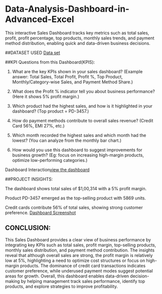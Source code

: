 # Data-Analysis-Dashboard-in-Advanced-Excel
This interactive Sales Dashboard tracks key metrics such as total sales, profit, profit percentage, top products, monthly sales trends, and payment method distribution, enabling quick and data-driven business decisions.


##DATASET USED
<a href="https://github.com/SubaSubashini/Data-Analysis-Dashboard-in-Advanced-Excel/blob/main/FIRST%20PROJECT%20%20EXCEL%20DASHBOARD.xlsx">Data set</a>


##KPI Questions from this Dashboard(KPIS):

1. What are the key KPIs shown in your sales dashboard?
(Example answer: Total Sales, Total Profit, Profit %, Top Product, Monthly/Category-wise Sales, and Payment Method Share.)

2. What does the Profit % indicator tell you about business performance?
(Here it shows 5% profit margin.)

3. Which product had the highest sales, and how is it highlighted in your dashboard?
(Top product = PD-3457.)

4. How do payment methods contribute to overall sales revenue?
(Credit Card 56%, EMI 27%, etc.)

5. Which month recorded the highest sales and which month had the lowest?
(You can analyze from the monthly bar chart.)

6. How would you use this dashboard to suggest improvements for business growth?
(Eg: focus on increasing high-margin products, optimize low-performing categories.)


Dashboard Interaction<a href="https://github.com/SubaSubashini/Data-Analysis-Dashboard-in-Advanced-Excel/blob/main/FIRST%20PROJECT%20%20EXCEL%20DASHBOARD.xlsx">view the dashboard</a>


##PROJECT INSIGHTS:

The dashboard shows total sales of $1,00,314 with a 5% profit margin.

Product PD-3457 emerged as the top-selling product with 5869 units.

Credit cards contribute 56% of total sales, showing strong customer preference.
<a href="https://github.com/SubaSubashini/Data-Analysis-Dashboard-in-Advanced-Excel/blob/main/DASHBOARD%20SCREENSHOT%20IN%20EXCEL.png"> Dashboard Screenshot</a>

## CONCLUSION:
  
This Sales Dashboard provides a clear view of business performance by integrating key KPIs such as total sales, profit margin, top-selling products, monthly sales distribution, and payment method contribution. The insights reveal that although overall sales are strong, the profit margin is relatively low at 5%, highlighting a need to optimize cost structures or focus on high-margin products. The dominance of credit card transactions indicates customer preference, while underused payment modes suggest potential areas for growth. Overall, this dashboard enables data-driven decision-making by helping management track sales performance, identify top products, and explore strategies to improve profitability.










